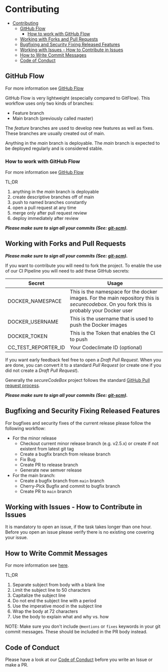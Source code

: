 <!--
SPDX-FileCopyrightText: 2020 iteratec GmbH

SPDX-License-Identifier: Apache-2.0
-->

# Contributing

- [Contributing](#contributing)
  - [GitHub Flow](#github-flow)
    - [How to work with GitHub Flow](#how-to-work-with-github-flow)
  - [Working with Forks and Pull Requests](#working-with-forks-and-pull-requests)
  - [Bugfixing and Security Fixing Released Features](#bugfixing-and-security-fixing-released-features)
  - [Working with Issues - How to Contribute in Issues](#working-with-issues---how-to-contribute-in-issues)
  - [How to Write Commit Messages](#how-to-write-commit-messages)
  - [Code of Conduct](#code-of-conduct)

## GitHub Flow

For more information see [GitHub Flow](https://githubflow.github.io/)

GitHub Flow is very lightweight (especially compared to GitFlow).
This workflow uses only two kinds of branches:

- Feature branch
- Main branch (previously called master)

The _feature_ branches are used to develop new features as well as fixes.
These branches are usually created out of main.

Anything in the _main_ branch is deployable.
The _main_ branch is expected to be deployed regularly and is considered stable.

### How to work with GitHub Flow

For more information see [GitHub Flow](https://githubflow.github.io/)

TL;DR

1. anything in the _main_ branch is deployable
2. create descriptive branches off of main
3. push to named branches constantly
4. open a pull request at any time
5. merge only after pull request review
6. deploy immediately after review

**_Please make sure to sign all your commits (See: [git-scm](https://git-scm.com/book/en/v2/Git-Tools-Signing-Your-Work))._**

## Working with Forks and Pull Requests

**_Please make sure to sign all your commits (See: [git-scm](https://git-scm.com/book/en/v2/Git-Tools-Signing-Your-Work))._**

If you want to contribute you will need to fork the project.
To enable the use of our CI Pipeline you will need to add these GitHub secrets:

| Secret           | Usage |
|------------------|--------|
| DOCKER_NAMESPACE | This is the namespace for the docker images. For the main repository this is *securecodebox*. On you fork this is probably your Docker user |
| DOCKER_USERNAME  | This is the username that is used to push the Docker images |
| DOCKER_TOKEN     | This is the Token that enables the CI to push |
| CC_TEST_REPORTER_ID | Your Codeclimate ID (optional) |

If you want early feedback feel free to open a *Draft Pull Request*.
When you are done, you can convert it to a standard *Pull Request* (or create one if you did not create a *Draft Pull Request*).

Generally the _secureCodeBox_ project follows the standard [GitHub Pull request process](https://docs.github.com/en/github/collaborating-with-issues-and-pull-requests/about-pull-requests).

**_Please make sure to sign all your commits (See: [git-scm](https://git-scm.com/book/en/v2/Git-Tools-Signing-Your-Work))._**

## Bugfixing and Security Fixing Released Features

For bugfixes and security fixes of the current release please follow the following workflow:
- For the minor release
  - Checkout current minor release branch (e.g. v2.5.x) or create if not existent from latest git tag
  - Create a bugfix branch from release branch
  - Fix Bug
  - Create PR to release branch
  - Generate new semver release
- For the main branch:
  - Create a bugfix branch from `main` branch
  - Cherry-Pick Bugfix and commit to bugfix branch
  - Create PR to `main` branch 

## Working with Issues - How to Contribute in Issues

It is mandatory to open an issue, if the task takes longer than one hour.
Before you open an issue please verify there is no existing one covering your issue.

## How to Write Commit Messages

For more information see [here](https://chris.beams.io/posts/git-commit/).

TL;DR

1. Separate subject from body with a blank line
2. Limit the subject line to 50 characters
3. Capitalize the subject line
4. Do not end the subject line with a period
5. Use the imperative mood in the subject line
6. Wrap the body at 72 characters
7. Use the body to explain what and why vs. how

NOTE: Make sure you don't include `@mentions` or `fixes` keywords in your git commit messages. These should be included in the PR body instead.

## Code of Conduct

Please have a look at our [Code of Conduct](./CODE_OF_CONDUCT.md) before you write an Issue or make a PR.
